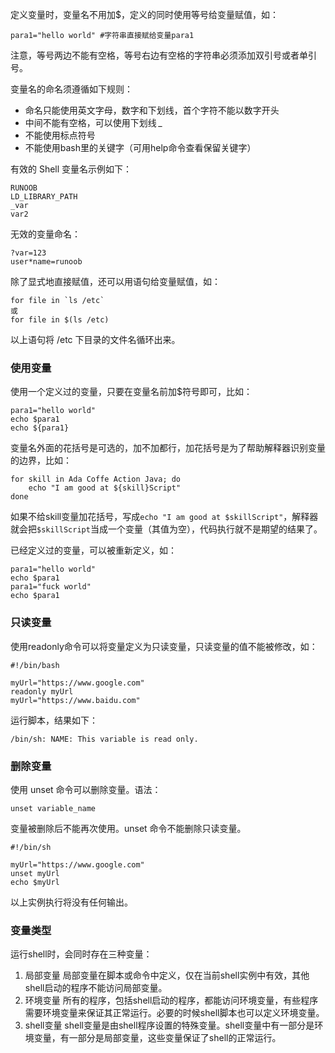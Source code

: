 
定义变量时，变量名不用加$，定义的同时使用等号给变量赋值，如：
```shell
para1="hello world" #字符串直接赋给变量para1
```

注意，等号两边不能有空格，等号右边有空格的字符串必须添加双引号或者单引号。

变量名的命名须遵循如下规则：
- 命名只能使用英文字母，数字和下划线，首个字符不能以数字开头
- 中间不能有空格，可以使用下划线 _
- 不能使用标点符号
- 不能使用bash里的关键字（可用help命令查看保留关键字）

有效的 Shell 变量名示例如下：
```shell
RUNOOB
LD_LIBRARY_PATH
_var
var2
```

无效的变量命名：
```shell
?var=123
user*name=runoob
```

除了显式地直接赋值，还可以用语句给变量赋值，如：
```shell
for file in `ls /etc`
或
for file in $(ls /etc)
```

以上语句将 /etc 下目录的文件名循环出来。

### 使用变量

使用一个定义过的变量，只要在变量名前加$符号即可，比如：
```shell
para1="hello world"
echo $para1
echo ${para1}
```

变量名外面的花括号是可选的，加不加都行，加花括号是为了帮助解释器识别变量的边界，比如：
```shell
for skill in Ada Coffe Action Java; do
    echo "I am good at ${skill}Script"
done
```

如果不给skill变量加花括号，写成`echo "I am good at $skillScript"`，解释器就会把`$skillScript`当成一个变量（其值为空），代码执行就不是期望的结果了。

已经定义过的变量，可以被重新定义，如：
```shell
para1="hello world"
echo $para1
para1="fuck world"
echo $para1
```

### 只读变量

使用readonly命令可以将变量定义为只读变量，只读变量的值不能被修改，如：

```shell
#!/bin/bash

myUrl="https://www.google.com"
readonly myUrl 
myUrl="https://www.baidu.com"
```

运行脚本，结果如下：

```shell
/bin/sh: NAME: This variable is read only.
```

### 删除变量

使用 unset 命令可以删除变量。语法：

```shell
unset variable_name
```

变量被删除后不能再次使用。unset 命令不能删除只读变量。

```shell
#!/bin/sh

myUrl="https://www.google.com"
unset myUrl
echo $myUrl
```

以上实例执行将没有任何输出。

### 变量类型

运行shell时，会同时存在三种变量：

1. 局部变量 局部变量在脚本或命令中定义，仅在当前shell实例中有效，其他shell启动的程序不能访问局部变量。
2. 环境变量 所有的程序，包括shell启动的程序，都能访问环境变量，有些程序需要环境变量来保证其正常运行。必要的时候shell脚本也可以定义环境变量。
3. shell变量 shell变量是由shell程序设置的特殊变量。shell变量中有一部分是环境变量，有一部分是局部变量，这些变量保证了shell的正常运行。

